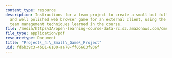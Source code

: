 ```yaml
---
content_type: resource
description: Instructions for a team project to create a small but fully functional
  and well polished web browser game for an external client, using the project and
  team management techniques learned in the course.
file: /media/https%3A/open-learning-course-data-rc.s3.amazonaws.com/cms-611j-creating-video-games-fall-2014/fd6b39c34b016100aa78ff05663f936f_MITCMS_611JF14_project4.pdf
file_type: application/pdf
resourcetype: Document
title: "Project\_4:\_Small\_Game\_Project"
uid: fd6b39c3-4b01-6100-aa78-ff05663f936f
---
```

